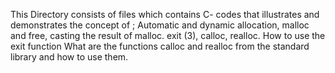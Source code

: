 This Directory consists of files which contains C- codes that illustrates and demonstrates the concept of ;
Automatic and dynamic allocation, malloc and free,
casting the result of malloc.
exit (3), calloc, realloc.
How to use the exit function
What are the functions calloc and realloc from the standard library and how to use them.
